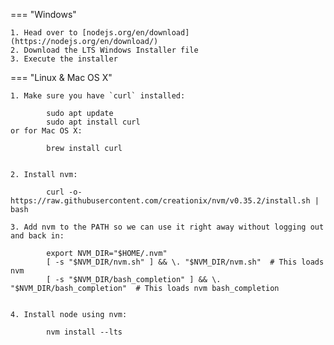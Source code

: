 === "Windows"

    1. Head over to [nodejs.org/en/download](https://nodejs.org/en/download/)
    2. Download the LTS Windows Installer file
    3. Execute the installer

=== "Linux & Mac OS X"

    1. Make sure you have `curl` installed:

            sudo apt update
            sudo apt install curl
    or for Mac OS X:

            brew install curl


    2. Install nvm:

            curl -o- https://raw.githubusercontent.com/creationix/nvm/v0.35.2/install.sh | bash

    3. Add nvm to the PATH so we can use it right away without logging out and back in:

            export NVM_DIR="$HOME/.nvm"
            [ -s "$NVM_DIR/nvm.sh" ] && \. "$NVM_DIR/nvm.sh"  # This loads nvm
            [ -s "$NVM_DIR/bash_completion" ] && \. "$NVM_DIR/bash_completion"  # This loads nvm bash_completion


    4. Install node using nvm:

            nvm install --lts

